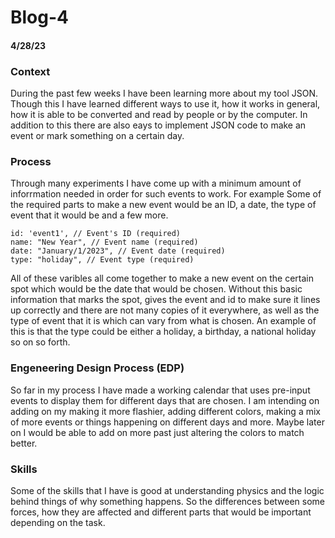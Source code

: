 # Blog-4

#### 4/28/23


### Context 

During the past few weeks I have been learning more about my tool JSON. Though this I have learned different ways to use it, how it works in general, how it is able to be converted and read by people or by the computer. In addition to this there are also eays to implement JSON code to make an event or mark something on a certain day. 

### Process 

Through many experiments I have come up with a minimum amount of inforrmation needed in order for such events to work. For example Some of the required parts to make a new event would be an ID, a date, the type of event that it would be and a few more.

```
id: 'event1', // Event's ID (required)
name: "New Year", // Event name (required)
date: "January/1/2023", // Event date (required)
type: "holiday", // Event type (required)

```


All of these varibles all come together to make a new event on the certain spot which would be the date that would be chosen. Without this basic information that marks the spot, gives the event and id to make sure it lines up correctly and there are not many copies of it everywhere, as well as the type of event that it is which can vary from what is chosen. An example of this is that the type could be either a holiday, a birthday, a national holiday so on so forth.

### Engeneering Design Process (EDP)

So far in my process I have made a working calendar that uses pre-input events to display them for different days that are chosen. I am intending on adding on my making it more flashier, adding different colors, making a mix of more events or things happening on different days and more. Maybe later on I would be able to add on more past just altering the colors to match better.

### Skills 

Some of the skills that I have is good at understanding physics and the logic behind things of why something happens. So the differences between some forces, how they are affected and different parts that would be important depending on the task.















